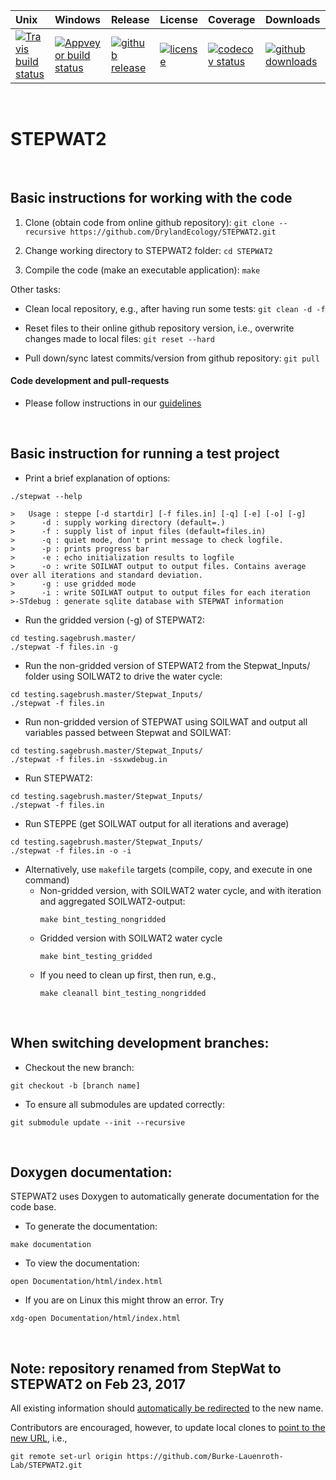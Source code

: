 | Unix | Windows | Release | License | Coverage | Downloads |
| :---- | :---- | :---- | :---- | :---- | :---- |
[ ![Travis build status][1]][2] | [![Appveyor build status][3]][4] | [ ![github release][5]][6] | [![license][7]][8] | [![codecov status][9]][10] | [![github downloads][11]][12] |

[1]: https://travis-ci.org/DrylandEcology/STEPWAT2.svg?branch=master
[2]: https://travis-ci.org/DrylandEcology/STEPWAT2
[3]: https://ci.appveyor.com/api/projects/status/qx2o3j4jpp0ej0on/branch/master?svg=true
[4]: https://ci.appveyor.com/project/DrylandEcologyGit/stepwat2/branch/master
[5]: https://img.shields.io/github/release/DrylandEcology/STEPWAT2.svg?label=current+release
[6]: https://github.com/DrylandEcology/STEPWAT2/releases
[7]: https://img.shields.io/github/license/DrylandEcology/STEPWAT2.svg
[8]: https://www.gnu.org/licenses/gpl.html
[9]: https://codecov.io/gh/DrylandEcology/STEPWAT2/branch/master/graph/badge.svg
[10]: https://codecov.io/gh/DrylandEcology/STEPWAT2
[11]: https://img.shields.io/github/downloads/DrylandEcology/STEPWAT2/total.svg
[12]: https://github.com/DrylandEcology/STEPWAT2

<br>

# STEPWAT2

<br>

## Basic instructions for working with the code
1) Clone (obtain code from online github repository):
`git clone --recursive https://github.com/DrylandEcology/STEPWAT2.git`

2) Change working directory to STEPWAT2 folder: `cd STEPWAT2`

3) Compile the code (make an executable application): `make`

Other tasks:
* Clean local repository, e.g., after having run some tests: `git clean -d -f`

* Reset files to their online github repository version, i.e., overwrite changes made to
  local files: `git reset --hard`

* Pull down/sync latest commits/version from github repository: `git pull`


#### Code development and pull-requests
* Please follow instructions in our
[guidelines](https://github.com/Burke-Lauenroth-Lab/workflow_guidelines)


<br>

## Basic instruction for running a test project

* Print a brief explanation of options:
```
./stepwat --help
```

```
>   Usage : steppe [-d startdir] [-f files.in] [-q] [-e] [-o] [-g]
>      -d : supply working directory (default=.)
>      -f : supply list of input files (default=files.in)
>      -q : quiet mode, don't print message to check logfile.
>      -p : prints progress bar
>      -e : echo initialization results to logfile
>      -o : write SOILWAT output to output files. Contains average over all iterations and standard deviation.
>      -g : use gridded mode
>      -i : write SOILWAT output to output files for each iteration
>-STdebug : generate sqlite database with STEPWAT information
```

* Run the gridded version (-g) of STEPWAT2:

```
cd testing.sagebrush.master/
./stepwat -f files.in -g
```


* Run the non-gridded version of STEPWAT2 from the Stepwat_Inputs/ folder using SOILWAT2 to drive the water cycle:

```
cd testing.sagebrush.master/Stepwat_Inputs/
./stepwat -f files.in
```


* Run non-gridded version of STEPWAT using SOILWAT and output all variables passed between Stepwat and SOILWAT:
  
```
cd testing.sagebrush.master/Stepwat_Inputs/
./stepwat -f files.in -ssxwdebug.in
```


* Run STEPWAT2:

```
cd testing.sagebrush.master/Stepwat_Inputs/
./stepwat -f files.in
```

* Run STEPPE (get SOILWAT output for all iterations and average)

```
cd testing.sagebrush.master/Stepwat_Inputs/
./stepwat -f files.in -o -i
```

* Alternatively, use `makefile` targets (compile, copy, and execute in one command)
  - Non-gridded version, with SOILWAT2 water cycle, and with iteration and aggregated SOILWAT2-output:
    ```
    make bint_testing_nongridded
    ```
  - Gridded version with SOILWAT2 water cycle
    ```
    make bint_testing_gridded
    ```
  - If you need to clean up first, then run, e.g.,
    ```
    make cleanall bint_testing_nongridded
    ```



<br>

## When switching development branches:

* Checkout the new branch:
```
git checkout -b [branch name]
```
* To ensure all submodules are updated correctly:
```
git submodule update --init --recursive
```

<br>

## Doxygen documentation:
STEPWAT2 uses Doxygen to automatically generate documentation for the code base.
* To generate the documentation:
```
make documentation
```
* To view the documentation:
```
open Documentation/html/index.html
```
* If you are on Linux this might throw an error. Try
```
xdg-open Documentation/html/index.html
```

<br>

## Note: repository renamed from StepWat to STEPWAT2 on Feb 23, 2017

All existing information should [automatically be redirected](https://help.github.com/articles/renaming-a-repository/) to the new name.

Contributors are encouraged, however, to update local clones to [point to the new URL](https://help.github.com/articles/changing-a-remote-s-url/), i.e.,
```
git remote set-url origin https://github.com/Burke-Lauenroth-Lab/STEPWAT2.git
```
